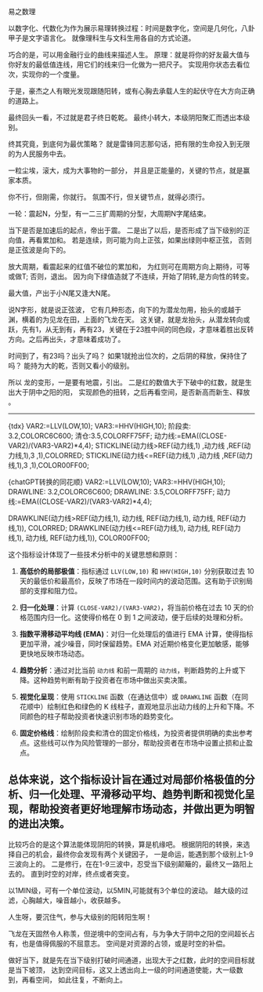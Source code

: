 易之数理

以数字化、代数化为作为展示易理转换过程：时间是数字化，空间是几何化，八卦甲子是文字语言化。
就像理科生与文科生用各自的方式论道。

巧合的是，可以用金融行业的曲线来描述人生。
原理：就是将你的好友最大值与你好友的最低值连线，用它们的线来归一化做为一把尺子。
实现用你状态去看位次，实现你的一个度量。

于是，豪杰之人有眼光发现跟随阳转，或有心胸去承载人生的起伏守在大方向正确的道路上。

最终回头一看，不过就是君子终日乾乾。
最终小转大，本级阴阳聚汇而透出本级别。

终其究竟，到底何为最优策略？
就是雷锋同志那句话，把有限的生命投入到无限的为人民服务中去。

一粒尘埃，滚大，成为大事物的一部分，
并且是正能量的，关键的节点，就是赢家本质。

你不行，但刚需，你就行。
氛围不行，但关键节点，就得必须行。

一轮：震起N，分型，有一二三扩周期的分型，大周期N字尾结束。

当下是否是加速后的起点，帝出于震。
二是出了以后，是否形成了当下级别的正向值，再看累加和。
若是连续，则可能为向上正弦，如果出绿则中枢正弦，
否则是正弦波是向下的。

放大周期，看震起来的红值不破位的累加和，
为红则可在周期方向上期待，可等或做T;
否则，退出。
因为向下绿值造就了不连续，开始了阴转,是方向性的转变。

最大值，产出于小N尾又逢大N尾。


说N字形，就是说正弦波，
它有几种形态，向下的为潜龙勿用，抬头的或越于渊，横着的为见龙在田，上面的飞龙在天。
这关键，就是龙抬头，从潜龙转向或跃，先有1，从无到有，再有23，关键在于23胜中间的同色段，才意味着胜出反转方向。之后再出头，才意味着成功了。

时间到了，有23吗？出头了吗？
如果1就抢出位次的，之后阴的释放，保持住了吗？
能持为大的乾，否则又看小的级别。

所以 龙的变形，一是要有地震，引出。
二是红的数值大于下破中的红数，就是生出大于阴中之阳的阳，
实现颜色的扭转，之后再看空间，是否新高而新生、释放 。





-----------------------------------------------------------
{tdx}
VAR2:=LLV(LOW,10);
VAR3:=HHV(HIGH,10);
阶段卖: 3.2,COLORC6C600;
清仓:3.5,COLORFF75FF;
动力线:=EMA((CLOSE-VAR2)/(VAR3-VAR2)*4,4);
STICKLINE(动力线>REF(动力线,1) ,动力线 ,REF(动力线,1),3 ,1),COLORRED; 
STICKLINE(动力线<=REF(动力线,1) ,动力线 ,REF(动力线,1),3 ,1),COLOR00FF00; 


{chatGPT转换的同花顺}
VAR2:=LLV(LOW,10);
VAR3:=HHV(HIGH,10);
DRAWLINE: 3.2,COLORC6C600;
DRAWLINE: 3.5,COLORFF75FF;
动力线:=EMA((CLOSE-VAR2)/(VAR3-VAR2)*4,4);

DRAWKLINE(动力线>REF(动力线,1), 动力线, REF(动力线,1), 动力线, REF(动力线,1)), COLORRED;
DRAWKLINE(动力线<=REF(动力线,1), 动力线, REF(动力线,1), 动力线, REF(动力线,1)), COLOR00FF00;

这个指标设计体现了一些技术分析中的关键思想和原则：

1. **高低价的局部极值**：指标通过 `LLV(LOW,10)` 和 `HHV(HIGH,10)` 分别获取过去 10 天的最低价和最高价，反映了市场在一段时间内的波动范围。这有助于识别局部的支撑和阻力位。

2. **归一化处理**：计算 `(CLOSE-VAR2)/(VAR3-VAR2)`，将当前价格在过去 10 天的价格范围内归一化。这使得价格在 0 到 1 之间波动，便于后续的处理和分析。

3. **指数平滑移动平均线 (EMA)**：对归一化处理后的值进行 EMA 计算，使得指标更加平滑，减少噪音，同时保留趋势。EMA 对近期价格变化更加敏感，能够更快地反映市场动态。

4. **趋势分析**：通过对比当前 `动力线` 和前一周期的 `动力线`，判断趋势的上升或下降。这种趋势判断有助于投资者在市场中做出买卖决策。

5. **视觉化呈现**：使用 `STICKLINE` 函数（在通达信中）或 `DRAWKLINE` 函数（在同花顺中）绘制红色和绿色的 K 线柱子，直观地显示出动力线的上升和下降。不同颜色的柱子帮助投资者快速识别市场的趋势变化。

6. **固定价格线**：绘制阶段卖和清仓的固定价格线，为投资者提供明确的卖出参考点。这些线可以作为风险管理的一部分，帮助投资者在市场中设置止损和止盈点。

总体来说，这个指标设计旨在通过对局部价格极值的分析、归一化处理、平滑移动平均、趋势判断和视觉化呈现，帮助投资者更好地理解市场动态，并做出更为明智的进出决策。
---------------------------------------------------------




比较巧合的是这个算法能体现阴阳的转换，算是机缘吧。
根据阴阳的转换，来选择自己的机会，最终你会发现有两个关键因子，
一是命运，能遇到那个级别上1-9三波向上的。
二是修行，在在1-9三波中，忍受当下级别颠簸的，最终又一路阳上去的。
直到时空的对岸，终点或者突变。

以1MIN级，可有一个单位波动，以5MIN,可能就有3个单位的波动。
越大级的过滤，心胸越大，噪音越小，收获越多。

人生呀，要沉住气，参与大级别的阳转阳生啊！

飞龙在天固然令人称羡，但逆境中的空间占有，与为争大于阴中之阳的空间超长占有，也是值得佩服的不屈意志。
空间是对资源的占领，或是时空的补偿。

做好当下，就是先在当下级别打破时间通道，出现大于之红数，此时的空间目标就是当下坡顶，
达到空间目标，这又上透出向上一级的时间通道使能，大一级数到，再看空间，
如此往复，不断向上。
